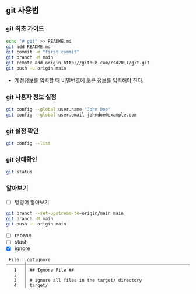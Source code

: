 ## git 사용법
### git 최초 가이드
```bash
echo "# git" >> README.md
git add README.md
git commit -m "first commit"
git branch -M main
git remote add origin http://github.com/rsd2011/git.git
git push -u origin main
```
- 계정정보를 입력할 때 비밀번호에 토큰 정보를 입력해야 한다.
  
### git 사용자 정보 설정
```bash
git config --global user.name "John Doe"
git config --global user.email johndoe@example.com
```
### git 설정 확인
```bash
git config --list
```
### git 상태확인
```bash
git status
```
### 알아보기
- [ ] 명령어 알아보기
```bash
git branch --set-upstream-to=origin/main main
git branch -M main
git push -u origin main
```
- [ ] rebase
- [ ] stash
- [X] ignore
```plainText
 File: .gitignore
───────┼────────────────────────────────────────────────────────────────────────
   1   │ ## Ignore File ##
   2   │
   3   │ # ignore all files in the target/ directory
   4   │ target/
```